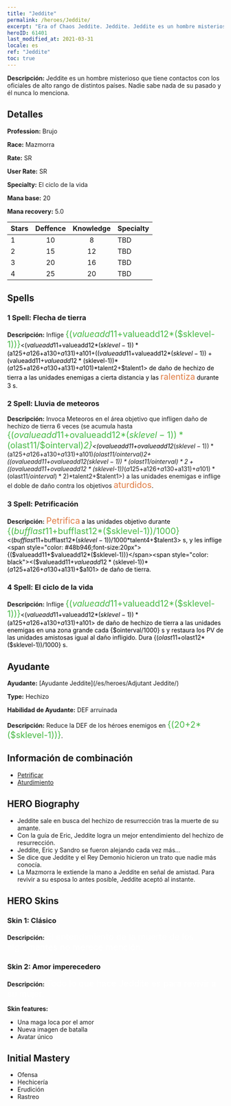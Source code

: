 ```yaml
---
title: "Jeddite"
permalink: /heroes/Jeddite/
excerpt: "Era of Chaos Jeddite. Jeddite. Jeddite es un hombre misterioso que tiene contactos con los oficiales de alto rango de distintos países. Nadie sabe nada de su pasado y él nunca lo menciona."
heroID: 61401
last_modified_at: 2021-03-31
locale: es
ref: "Jeddite"
toc: true
---
```

 **Descripción:** Jeddite es un hombre misterioso que tiene contactos con los oficiales de alto rango de distintos países. Nadie sabe nada de su pasado y él nunca lo menciona.
## Detalles
 **Profession:** Brujo

 **Race:** Mazmorra

 **Rate:** SR

 **User Rate:** SR

 **Specialty:** El ciclo de la vida

 **Mana base:** 20

 **Mana recovery:** 5.0


  | Stars   |    Deffence    |    Knowledge   |      Specialty     |
  |---------|:---------------:|:---------------:|--------------------|
  |    1    | 10 | 8 | TBD |
  |    2    | 15 | 12 | TBD |
  |    3    | 20 | 16 | TBD |
  |    4    | 25 | 20 | TBD |

## Spells
### 1 Spell: Flecha de tierra
 **Descripción:** Inflige <span style="color: #48b946;font-size:20px">{($valueadd11+$valueadd12*($sklevel-1))}</span><span style="color: black"><($valueadd11+$valueadd12*($sklevel-1))*($a125+$a126+$a130+$a131)+$a101+(($valueadd11+$valueadd12*($sklevel-1))+($valueadd11+$valueadd12*($sklevel-1))*($a125+$a126+$a130+$a131)+$a101)*$talent2+$talent1> de daño de hechizo de tierra a las unidades enemigas a cierta distancia y las <span style="color: #e07c44;font-size:20px">ralentiza</span><span style="color: black"> durante 3 s.

### 2 Spell: Lluvia de meteoros
 **Descripción:** Invoca Meteoros en el área objetivo que infligen daño de hechizo de tierra 6 veces (se acumula hasta <span style="color: #48b946;font-size:20px">{($ovalueadd11+$ovalueadd12*($sklevel-1))*($olast11/$ointerval)*2}</span><span style="color: black"><($ovalueadd11+$ovalueadd12*($sklevel-1))*($a125+$a126+$a130+$a131)+$a101)*($olast11/$ointerval)*2+(($ovalueadd11+$ovalueadd12*($sklevel-1))*($olast11/$ointerval)*2+(($ovalueadd11+$ovalueadd12*($sklevel-1))*($a125+$a126+$a130+$a131)+$a101)*($olast11/$ointerval)*2)*$talent2+$talent1>) a las unidades enemigas e inflige el doble de daño contra los objetivos <span style="color: #e07c44;font-size:20px">aturdidos</span><span style="color: black">.

### 3 Spell: Petrificación
 **Descripción:** <span style="color: #e07c44;font-size:20px">Petrifica</span><span style="color: black"> a las unidades objetivo durante <span style="color: #48b946;font-size:20px">{($bufflast11+$bufflast12*($sklevel-1))/1000}</span><span style="color: black"><($bufflast11+$bufflast12*($sklevel-1))/1000*$talent4+$talent3> s, y les inflige <span style="color: #48b946;font-size:20px">{($valueadd11+$valueadd12*($sklevel-1))}</span><span style="color: black"><($valueadd11+$valueadd12*($sklevel-1))*($a125+$a126+$a130+$a131)+$a101> de daño de tierra.

### 4 Spell: El ciclo de la vida
 **Descripción:** Inflige <span style="color: #48b946;font-size:20px">{($valueadd11+$valueadd12*($sklevel-1))}</span><span style="color: black"><($valueadd11+$valueadd12*($sklevel-1))*($a125+$a126+$a130+$a131)+$a101> de daño de hechizo de tierra a las unidades enemigas en una zona grande cada {$ointerval/1000} s y restaura los PV de las unidades amistosas igual al daño infligido. Dura {($olast11+$olast12*($sklevel-1))/1000} s.


## Ayudante

 **Ayudante:**  [Ayudante Jeddite](/es/heroes/Adjutant Jeddite/) 

 **Type:**  Hechizo 

 **Habilidad de Ayudante:**  DEF arruinada 

 **Descripción:** Reduce la DEF de los héroes enemigos en <span style="color: #48b946;font-size:20px">{(20+2*($sklevel-1))}</span><span style="color: black">.

## Información de combinación

* [Petrificar](/es/combination/Petrificar/) 
* [Aturdimiento](/es/combination/Aturdimiento/) 

## HERO Biography
   - Jeddite sale en busca del hechizo de resurrección tras la muerte de su amante.
   - Con la guía de Eric, Jeddite logra un mejor entendimiento del hechizo de resurrección.
   - Jeddite, Eric y Sandro se fueron alejando cada vez más...
   - Se dice que Jeddite y el Rey Demonio hicieron un trato que nadie más conocía.
   - La Mazmorra le extiende la mano a Jeddite en señal de amistad. Para revivir a su esposa lo antes posible, Jeddite aceptó al instante.

## HERO Skins
### Skin 1: **Clásico**

 **Descripción:** <span style="color: #ffffff;font-size:20px">El entendimiento de la muerte de los nigromantes no merece mención.</span>


### Skin 2: **Amor imperecedero**

 **Descripción:** <span style="color: #ffffff;font-size:20px">Todo lo que hace Jeddite es para revivir a su mujer.</span>

 **Skin features:** 

   - Una maga loca por el amor
   - Nueva imagen de batalla
   - Avatar único


## Initial Mastery
   - Ofensa
   - Hechicería
   - Erudición
   - Rastreo
